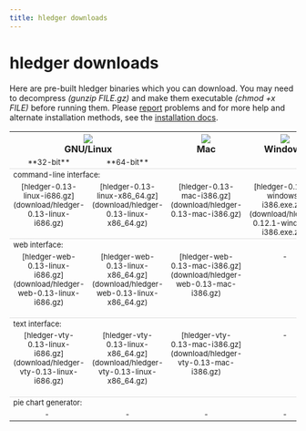 ```yaml
---
title: hledger downloads
---
```


# hledger downloads

<style>
tr.heading td {
    border-top:thin solid #ddd;
}
td {
    vertical-align:top;
    font-size:small;
}
code {
    white-space:nowrap; 
}
</style>

Here are pre-built hledger binaries which you can download. You may need
to decompress *(gunzip FILE.gz)* and make them executable *(chmod +x
FILE)* before running them.  Please <a
href="DEVELOPMENT.html#support">report</a> problems and for more help and
alternate installation methods, see the <a
href="../MANUAL.html#installing">installation docs</a>.
    
<table>
  <tr>
    <th width="34%" colspan=2><img src="../linux.png" /><br />GNU/Linux</th>
    <th width="33%"><a href="download/hledger-0.13-mac-i386.gz"><img src="../mac.png" border=0 /></a><br />Mac</th>
    <th width="33%"><a href="download/hledger-0.13-win-i386.gz"><img src="../windows.png" border=0 /></a><br />Windows</th>
  </tr>
  <tr style="text-align:center; white-space:nowrap;"><td width="25%">**32-bit**</td><td width="25%">**64-bit**</td><td width="25%"></td><td width="25%"></td></tr>
  <tr class="heading"><td colspan=4>command-line interface:</td></tr>
  <tr align="center">
    <td>
      [hledger-0.13-linux-i686.gz](download/hledger-0.13-linux-i686.gz)<br><br>
    </td>
    <td>
      [hledger-0.13-linux-x86_64.gz](download/hledger-0.13-linux-x86_64.gz)<br><br>
    </td>
    <td>
      [hledger-0.13-mac-i386.gz](download/hledger-0.13-mac-i386.gz)<br><br>
    </td>
    <td>
      [hledger-0.12.1-windows-i386.exe.zip](download/hledger-0.12.1-windows-i386.exe.zip)
    </td>
  </tr>
  <!-- <tr><td colspan=4>optional add-ons:</td></tr> -->
  <tr class="heading"><td colspan=4>web interface:</td></tr>
  <tr align="center">
    <td>
      [hledger-web-0.13-linux-i686.gz](download/hledger-web-0.13-linux-i686.gz)<br><br>
    </td>
    <td>
      [hledger-web-0.13-linux-x86_64.gz](download/hledger-web-0.13-linux-x86_64.gz)<br><br>
    </td>
    <td>
      [hledger-web-0.13-mac-i386.gz](download/hledger-web-0.13-mac-i386.gz)<br><br>
    </td>
    <td>
      -
    </td>
  </tr>
  <tr class="heading"><td colspan=4>text interface:</td></tr>
  <tr align="center">
    <td>
      [hledger-vty-0.13-linux-i686.gz](download/hledger-vty-0.13-linux-i686.gz)<br><br>
    </td>
    <td>
      [hledger-vty-0.13-linux-x86_64.gz](download/hledger-vty-0.13-linux-x86_64.gz)<br><br>
    </td>
    <td>
      [hledger-vty-0.13-mac-i386.gz](download/hledger-vty-0.13-mac-i386.gz)<br><br>
    </td>
    <td>
      -
    </td>
  </tr>
  <tr class="heading"><td colspan=4>pie chart generator:</td></tr>
  <tr align="center">
    <td>
      -
      <!-- [hledger-chart-0.13-linux-i686.gz](download/hledger-chart-0.13-linux-i686.gz)<br><br> -->
      &nbsp;
    </td>
    <td>
      -
      <!-- [hledger-chart-0.13-linux-x86_64.gz](download/hledger-chart-0.13-linux-x86_64.gz)<br><br> -->
    </td>
    <td>
      -
      <!-- [hledger-chart-0.13-mac-i386.gz](download/hledger-chart-0.13-mac-i386.gz)<br><br> -->
    </td>
    <td>
      -
    </td>
  </tr>

  <!-- <tr> -->
  <!--   <td colspan=2> -->
  <!--     Open a terminal window and go to your browser's download directory, then:   -->
  <!--     `$ gunzip hledger-*86*`   -->
  <!--     `$ mv hledger-*86* hledger`   -->
  <!--     `$ chmod +x hledger`   -->
  <!--     `$ ./hledger`   -->
  <!--   </td> -->
  <!--   <td> -->
  <!--     Double-click the downloaded file to decompress it.   -->
  <!--     Rename the decompressed file to "hledger".   -->
  <!--     Open a terminal window and go to your browser's download directory, then:   -->
  <!--     `$ chmod +x hledger`   -->
  <!--     Run it:   -->
  <!--     `$ ./hledger` -->
  <!--   </td> -->
  <!--   <td> -->
  <!--     Unzip it to (eg) your desktop.   -->
  <!--     Double-click on the unzipped file to run the web interface (the default behaviour on windows).   -->
  <!--     A security dialog may pop up, where you can choose whether other machines -->
  <!--     may access your hledger web interface. -->
  <!--   </td> -->
  <!-- </tr> -->

</table>

